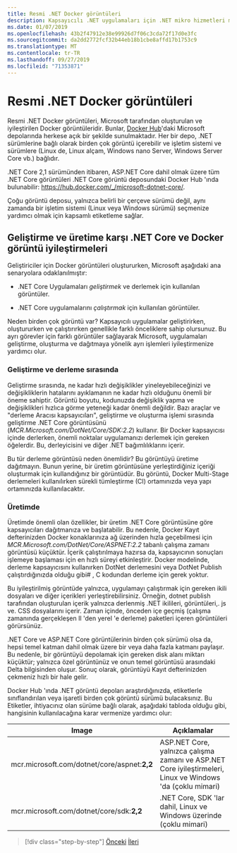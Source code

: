 ```yaml
---
title: Resmi .NET Docker görüntüleri
description: Kapsayıcılı .NET uygulamaları için .NET mikro hizmetleri mimarisi | Resmi .NET Docker görüntüleri
ms.date: 01/07/2019
ms.openlocfilehash: 43b2f47912e38e99926d7f06c3cda72f17d0e3fc
ms.sourcegitcommit: da2dd2772fcf32b44eb18b1cbe8affd17b1753c9
ms.translationtype: MT
ms.contentlocale: tr-TR
ms.lasthandoff: 09/27/2019
ms.locfileid: "71353871"
---
```

# <a name="official-net-docker-images"></a>Resmi .NET Docker görüntüleri

Resmi .NET Docker görüntüleri, Microsoft tarafından oluşturulan ve iyileştirilen Docker görüntüleridir. Bunlar, [Docker Hub](https://hub.docker.com/u/microsoft/)'daki Microsoft depolarında herkese açık bir şekilde sunulmaktadır. Her bir depo, .NET sürümlerine bağlı olarak birden çok görüntü içerebilir ve işletim sistemi ve sürümlere (Linux de, Linux alçam, Windows nano Server, Windows Server Core vb.) bağlıdır.

.NET Core 2,1 sürümünden itibaren, ASP.NET Core dahil olmak üzere tüm .NET Core görüntüleri .NET Core görüntü deposundaki Docker Hub 'ında bulunabilir: <https://hub.docker.com/_/microsoft-dotnet-core/>.

Çoğu görüntü deposu, yalnızca belirli bir çerçeve sürümü değil, aynı zamanda bir işletim sistemi (Linux veya Windows sürümü) seçmenize yardımcı olmak için kapsamlı etiketleme sağlar.

## <a name="net-core-and-docker-image-optimizations-for-development-versus-production"></a>Geliştirme ve üretime karşı .NET Core ve Docker görüntü iyileştirmeleri

Geliştiriciler için Docker görüntüleri oluştururken, Microsoft aşağıdaki ana senaryolara odaklanılmıştır:

- .NET Core Uygulamaları *geliştirmek* ve derlemek için kullanılan görüntüler.

- .NET Core uygulamalarını *çalıştırmak* için kullanılan görüntüler.

Neden birden çok görüntü var? Kapsayıcılı uygulamalar geliştirirken, oluştururken ve çalıştırırken genellikle farklı önceliklere sahip olursunuz. Bu ayrı görevler için farklı görüntüler sağlayarak Microsoft, uygulamaları geliştirme, oluşturma ve dağıtmaya yönelik ayrı işlemleri iyileştirmenize yardımcı olur.

### <a name="during-development-and-build"></a>Geliştirme ve derleme sırasında

Geliştirme sırasında, ne kadar hızlı değişiklikler yineleyebileceğinizi ve değişikliklerin hatalarını ayıklamanın ne kadar hızlı olduğunu önemli bir öneme sahiptir. Görüntü boyutu, kodunuzda değişiklik yapma ve değişiklikleri hızlıca görme yeteneği kadar önemli değildir. Bazı araçlar ve "derleme Aracısı kapsayıcıları", geliştirme ve oluşturma işlemi sırasında geliştirme .NET Core görüntüsünü (*MCR.Microsoft.com/DotNet/Core/SDK:2.2*) kullanır. Bir Docker kapsayıcısı içinde derlerken, önemli noktalar uygulamanızı derlemek için gereken öğelerdir. Bu, derleyicisini ve diğer .NET bağımlılıklarını içerir.

Bu tür derleme görüntüsü neden önemlidir? Bu görüntüyü üretime dağıtmayın. Bunun yerine, bir üretim görüntüsüne yerleştirdiğiniz içeriği oluşturmak için kullandığınız bir görüntüdür. Bu görüntü, Docker Multi-Stage derlemeleri kullanılırken sürekli tümleştirme (CI) ortamınızda veya yapı ortamınızda kullanılacaktır.

### <a name="in-production"></a>Üretimde

Üretimde önemli olan özellikler, bir üretim .NET Core görüntüsüne göre kapsayıcıları dağıtmanıza ve başlatabilir. Bu nedenle, Docker Kayıt defterinizden Docker konaklarınıza ağ üzerinden hızla geçebilmesi için *MCR.Microsoft.com/DotNet/Core/ASPNET:2.2* tabanlı çalışma zamanı görüntüsü küçüktür. İçerik çalıştırılmaya hazırsa da, kapsayıcının sonuçları işlemeye başlaması için en hızlı süreyi etkinleştirir. Docker modelinde, derleme kapsayıcısını kullanırken DotNet derlemesini veya DotNet Publish çalıştırdığınızda olduğu gibi\# , C kodundan derleme için gerek yoktur.

Bu iyileştirilmiş görüntüde yalnızca, uygulamayı çalıştırmak için gereken ikili dosyaları ve diğer içerikleri yerleştirebilirsiniz. Örneğin, dotnet publish tarafından oluşturulan içerik yalnızca derlenmiş .NET ikilileri, görüntüleri,. js ve. CSS dosyalarını içerir. Zaman içinde, önceden içe geçmiş (çalışma zamanında gerçekleşen Il 'den yerel 'e derleme) paketleri içeren görüntüleri görürsünüz.

.NET Core ve ASP.NET Core görüntülerinin birden çok sürümü olsa da, hepsi temel katman dahil olmak üzere bir veya daha fazla katmanı paylaşır. Bu nedenle, bir görüntüyü depolamak için gereken disk alanı miktarı küçüktür; yalnızca özel görüntünüz ve onun temel görüntüsü arasındaki Delta bilgisinden oluşur. Sonuç olarak, görüntüyü Kayıt defterinizden çekmeniz hızlı bir hale gelir.

Docker Hub 'ında .NET görüntü depoları araştırdığınızda, etiketlerle sınıflandırılan veya işaretli birden çok görüntü sürümü bulacaksınız. Bu Etiketler, ihtiyacınız olan sürüme bağlı olarak, aşağıdaki tabloda olduğu gibi, hangisinin kullanılacağına karar vermenize yardımcı olur:

| Image | Açıklamalar |
|-------|----------|
| mcr.microsoft.com/dotnet/core/aspnet:**2,2** | ASP.NET Core, yalnızca çalışma zamanı ve ASP.NET Core iyileştirmeleri, Linux ve Windows 'da (çoklu mimari) |
| mcr.microsoft.com/dotnet/core/sdk:**2,2** | .NET Core, SDK 'lar dahil, Linux ve Windows üzerinde (çoklu mimari) |

> [!div class="step-by-step"]
> [Önceki](net-container-os-targets.md)
> [İleri](../architect-microservice-container-applications/index.md)
